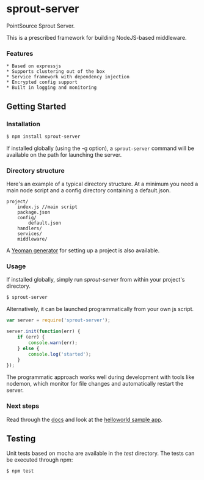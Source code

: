 sprout-server
======

PointSource Sprout Server.

This is a prescribed framework for building NodeJS-based middleware.

### Features
    * Based on expressjs
    * Supports clustering out of the box
    * Service framework with dependency injection
    * Encrypted config support
    * Built in logging and monitoring

## Getting Started

### Installation

```bash
$ npm install sprout-server 
```

If installed globally (using the -g option), a `sprout-server` command will be available on the path for launching the server.

### Directory structure

Here's an example of a typical directory structure.
At a minimum you need a main node script and a config directory containing a default.json.

    project/
        index.js //main script
        package.json
        config/
            default.json
        handlers/
        services/
        middleware/

A [Yeoman generator](https://github.com/PointSource/generator-sprout-server) for setting up a project is also available.

### Usage

If installed globally, simply run *sprout-server* from within your project's directory.

```bash
$ sprout-server 
```

Alternatively, it can be launched programmatically from your own js script.


```js
var server = require('sprout-server');

server.init(function(err) {
    if (err) {
        console.warn(err);
    } else {
        console.log('started');
    }
});
```

The programmatic approach works well during development with tools like nodemon,
which monitor for file changes and automatically restart the server.

### Next steps

Read through the [docs](https://github.com/PointSource/sprout-cli/wiki/Sprout-Server) and look at the [helloworld sample app](./examples/helloworld/).


## Testing

Unit tests based on mocha are available in the *test* directory.  The tests can be executed through npm:

```bash
$ npm test
```
